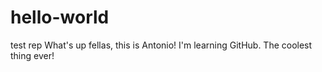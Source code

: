 # hello-world
test rep
What's up fellas,  this is Antonio! 
I'm learning GitHub. The coolest thing ever!
